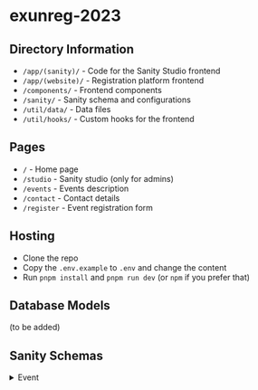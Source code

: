 # exunreg-2023


## Directory Information

- `/app/(sanity)/` - Code for the Sanity Studio frontend
- `/app/(website)/` - Registration platform frontend
- `/components/` - Frontend components
- `/sanity/` - Sanity schema and configurations
- `/util/data/` - Data files
- `/util/hooks/` - Custom hooks for the frontend

## Pages

- `/` - Home page
- `/studio` - Sanity studio (only for admins)
- `/events` - Events description
- `/contact` - Contact details
- `/register` - Event registration form

## Hosting 

- Clone the repo
- Copy the `.env.example` to `.env` and change the content
- Run `pnpm install` and `pnpm run dev` (or `npm` if you prefer that)

## Database Models

(to be added)

## Sanity Schemas

<details>
<summary> Event </summary>

| Field Name | Type | Description |
| ---------- | ---- | ----------- |
| `name` | `string` | Name of the event |
| `classes` | `string` | Classes eligible for the event | 
| `teams` | `number` |  Max. teams per school |
| `participants` | `number` | Max. participants per team
| `independent` | `boolean` | Independent registrations |
| `registrations` | `boolean` | Registrations enabled | 
| `summary` | `string` | Summary of the event for the modals |
| `description` | `string[]` | Description of the event |


</details>

